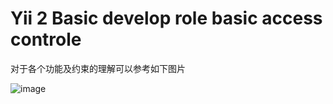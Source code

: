 Yii 2 Basic develop role basic access controle
============================
对于各个功能及约束的理解可以参考如下图片

![image](https://github.com/BiggerHeader/rbac/blob/master/img/access_control.jpg)


